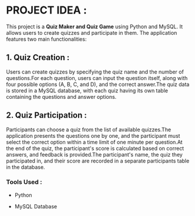 # PROJECT IDEA :
This project is a **Quiz Maker and Quiz Game** using Python and MySQL. It allows users to create quizzes and participate in them. The application features two main functionalities:
## 1. Quiz Creation :
Users can create quizzes by specifying the quiz name and the number of questions.For each question, users can input the question itself, along with four possible options (A, B, C, and D), and the correct answer.The quiz data is stored in a MySQL database, with each quiz having its own table containing the questions and answer options.
## 2. Quiz Participation :
Participants can choose a quiz from the list of available quizzes.The application presents the questions one by one, and the participant must select the correct option within a time limit of one minute per question.At the end of the quiz, the participant's score is calculated based on correct answers, and feedback is provided.The participant's name, the quiz they participated in, and their score are recorded in a separate participants table in the database.
### Tools Used :
- Python   

- MySQL Database
